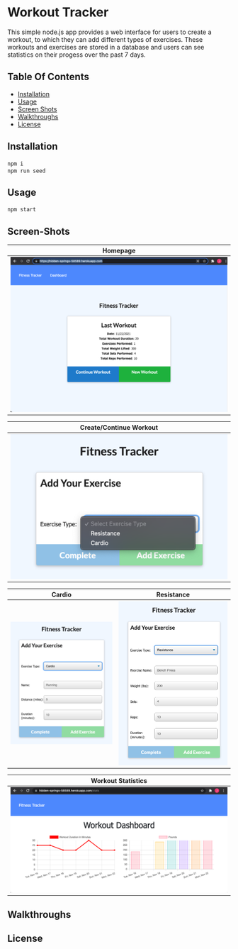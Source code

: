 # Workout Tracker
This simple node.js app provides a web interface for users to create a workout, to which they can add different types of exercises.  These workouts and exercises are stored in a database and users can see statistics on their progess over the past 7 days.

## Table Of Contents
- [Installation](#installation)
- [Usage](#usage)
- [Screen Shots](#screen-shots)
- [Walkthroughs](#walkthroughs)
- [License](#License)

## Installation
```
npm i
npm run seed
```

## Usage
```
npm start
```

## Screen-Shots
| Homepage |
| :------: |
| ![Fitness Tracker Homepage](https://github.com/j-goldrath/workout-tracker/blob/main/assets/images/fitness-tracker-homepage.png?raw=true) |

| Create/Continue Workout |
| :---------------------: |
| ![Choose Exercise Type](https://github.com/j-goldrath/workout-tracker/blob/main/assets/images/add-exercise-menu.png?raw=true) |

|  Cardio  |  Resistance  |
|  :----:  |  :--------:  |
| ![Add Cardio Exercise](https://github.com/j-goldrath/workout-tracker/blob/main/assets/images/add-cardio-exercise.png?raw=true) | ![Add Resistance Exercise](https://github.com/j-goldrath/workout-tracker/blob/main/assets/images/add-resistance-exercise.png?raw=true) |

|  Workout Statistics  |
|  :----------------:  |
| ![Check Workout Stats](https://github.com/j-goldrath/workout-tracker/blob/main/assets/images/workout-dashboard.png?raw=true) |

## Walkthroughs

## License

